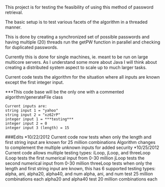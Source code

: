 This project is for testing the feasibility of using this method of password retrieval.

The basic setup is to test various facets of the algorithm in a threaded manner.

This is done by creating a synchronized set of possible passwords and having multiple (20) threads run the getPW function in parallel and checking for duplicated passwords.

Currently this is done for single machines, ie. meant to be run on large multicore servers.  As I understand some more about Java I will think about creating a distributed system aspect to scale up to much larger tasks.

Current code tests the algorithm for the situation where all inputs are known except the first integer input.

***This code base will be the only one with a commented algorithm/generateFile class

    Current inputs are:
    string input 1 = "yahoo"
    string input 2 = "xz62rP"
    integer input 1 = ***testing***
    integer input 2 = 0
    integer input 3 (length) = 15

###Edits
    *10/22/2012
    Current code now tests when only the length and first string input are known for 25 million combinations
    Algorithm changes to complement the multiple unknown inputs for added security
    *10/25/2012
    Current code allows multiple testing types: iLoop, jLoop, and threeLoop
    iLoop tests the first numerical input from 0-30 million
    jLoop tests the second numerical input from 0-30 million
    threeLoop tests when only the length and first string input are known, this has 6 supported testing types: alpha, ani, alpha20, alpha40, and num
   	alpha, ani, and num test 25 million combinations each
   	alpha20 and alpha40 test 20 million combinations each